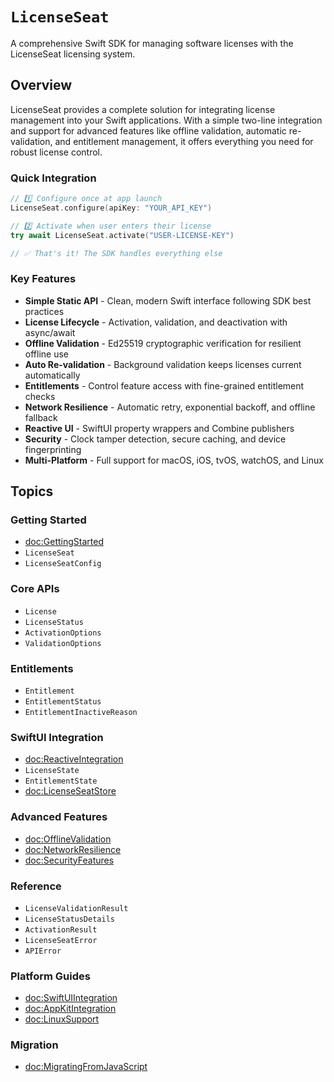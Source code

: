 # ``LicenseSeat``

A comprehensive Swift SDK for managing software licenses with the LicenseSeat licensing system.

## Overview

LicenseSeat provides a complete solution for integrating license management into your Swift applications. With a simple two-line integration and support for advanced features like offline validation, automatic re-validation, and entitlement management, it offers everything you need for robust license control.

### Quick Integration

```swift
// 1️⃣ Configure once at app launch
LicenseSeat.configure(apiKey: "YOUR_API_KEY")

// 2️⃣ Activate when user enters their license
try await LicenseSeat.activate("USER-LICENSE-KEY")

// ✅ That's it! The SDK handles everything else
```

### Key Features

- **Simple Static API** - Clean, modern Swift interface following SDK best practices
- **License Lifecycle** - Activation, validation, and deactivation with async/await
- **Offline Validation** - Ed25519 cryptographic verification for resilient offline use
- **Auto Re-validation** - Background validation keeps licenses current automatically
- **Entitlements** - Control feature access with fine-grained entitlement checks
- **Network Resilience** - Automatic retry, exponential backoff, and offline fallback
- **Reactive UI** - SwiftUI property wrappers and Combine publishers
- **Security** - Clock tamper detection, secure caching, and device fingerprinting
- **Multi-Platform** - Full support for macOS, iOS, tvOS, watchOS, and Linux

## Topics

### Getting Started

- <doc:GettingStarted>
- ``LicenseSeat``
- ``LicenseSeatConfig``

### Core APIs

- ``License``
- ``LicenseStatus``
- ``ActivationOptions``
- ``ValidationOptions``

### Entitlements

- ``Entitlement``
- ``EntitlementStatus``
- ``EntitlementInactiveReason``

### SwiftUI Integration

- <doc:ReactiveIntegration>
- ``LicenseState``
- ``EntitlementState``
- <doc:LicenseSeatStore>

### Advanced Features

- <doc:OfflineValidation>
- <doc:NetworkResilience>
- <doc:SecurityFeatures>

### Reference

- ``LicenseValidationResult``
- ``LicenseStatusDetails``
- ``ActivationResult``
- ``LicenseSeatError``
- ``APIError``

### Platform Guides

- <doc:SwiftUIIntegration>
- <doc:AppKitIntegration>
- <doc:LinuxSupport>

### Migration

- <doc:MigratingFromJavaScript> 